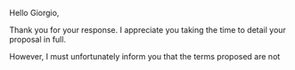 Hello Giorgio,

Thank you for your response. I appreciate you taking the time to detail your proposal in full.

However, I must unfortunately inform you that the terms proposed are not  